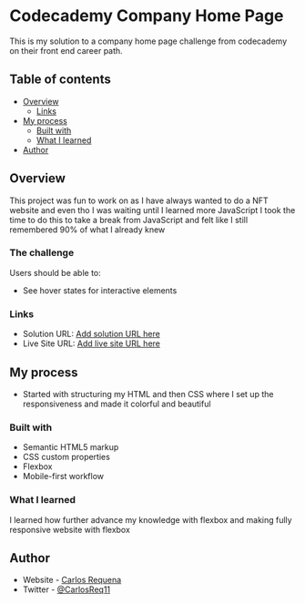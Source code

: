 # Codecademy Company Home Page

This is my solution to a company home page challenge from codecademy on their front end career path. 

## Table of contents

- [Overview](#overview)
  - [Links](#links)
- [My process](#my-process)
  - [Built with](#built-with)
  - [What I learned](#what-i-learned)
- [Author](#author)

## Overview
This project was fun to work on as I have always wanted to do a NFT website and even tho I was waiting until I learned more JavaScript I took the time to do this to take a break from JavaScript and felt like I still remembered 90% of what I already knew

### The challenge

Users should be able to:

- See hover states for interactive elements

### Links

- Solution URL: [Add solution URL here](https://github.com/carlos-req/Company-Home-Page-w-Flexbox)
- Live Site URL: [Add live site URL here](https://carlos-req.github.io/Company-Home-Page-w-Flexbox/)

## My process

- Started with structuring my HTML and then CSS where I set up the responsiveness and made it colorful and beautiful

### Built with

- Semantic HTML5 markup
- CSS custom properties
- Flexbox
- Mobile-first workflow

### What I learned

I learned how further advance my knowledge with flexbox and making fully responsive website with flexbox

## Author

- Website - [Carlos Requena](https://github.com/carlos-req)
- Twitter - [@CarlosReq11](https://twitter.com/CarlosReq11)